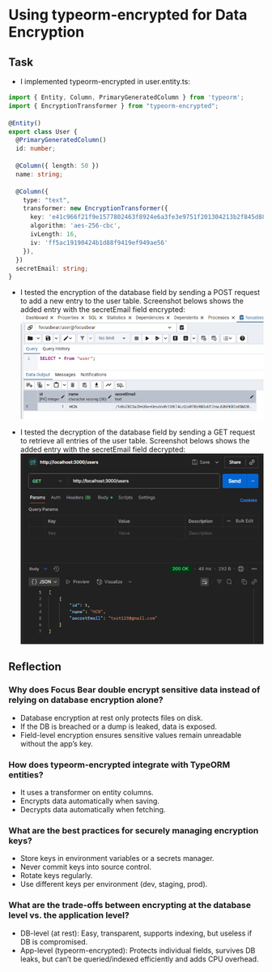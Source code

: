 # Using typeorm-encrypted for Data Encryption

## Task

- I implemented typeorm-encrypted in user.entity.ts:

```typescript
import { Entity, Column, PrimaryGeneratedColumn } from 'typeorm';
import { EncryptionTransformer } from "typeorm-encrypted";

@Entity()
export class User {
  @PrimaryGeneratedColumn()
  id: number;

  @Column({ length: 50 })
  name: string;

  @Column({
    type: "text",
    transformer: new EncryptionTransformer({
      key: 'e41c966f21f9e1577802463f8924e6a3fe3e9751f201304213b2f845d8841d61',
      algorithm: 'aes-256-cbc',
      ivLength: 16,
      iv: 'ff5ac19190424b1d88f9419ef949ae56'
    }),
  })
  secretEmail: string;
}
```

- I tested the encryption of the database field by sending a POST request to add a new entry to the user table. Screenshot belows shows the added entry with the secretEmail field encrypted:
![Screenshot of the added entry with the secretEmail field encrypted](images/encrypt_field_evidence.png)

- I tested the decryption of the database field by sending a GET request to retrieve all entries of the user table. Screenshot belows shows the added entry with the secretEmail field decrypted:
![Screenshot of added entry with the secretEmail field decrypted](images/decrypt_field_evidence.png)

## Reflection

### Why does Focus Bear double encrypt sensitive data instead of relying on database encryption alone?

- Database encryption at rest only protects files on disk.
- If the DB is breached or a dump is leaked, data is exposed.
- Field-level encryption ensures sensitive values remain unreadable without the app’s key.

### How does typeorm-encrypted integrate with TypeORM entities?

- It uses a transformer on entity columns.
- Encrypts data automatically when saving.
- Decrypts data automatically when fetching.

### What are the best practices for securely managing encryption keys?

- Store keys in environment variables or a secrets manager.
- Never commit keys into source control.
- Rotate keys regularly.
- Use different keys per environment (dev, staging, prod).

### What are the trade-offs between encrypting at the database level vs. the application level?

- DB-level (at rest): Easy, transparent, supports indexing, but useless if DB is compromised.
- App-level (typeorm-encrypted): Protects individual fields, survives DB leaks, but can’t be queried/indexed efficiently and adds CPU overhead.
